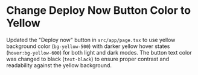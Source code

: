 # Change Deploy Now Button Color to Yellow

Updated the "Deploy now" button in `src/app/page.tsx` to use yellow background color (`bg-yellow-500`) with darker yellow hover states (`hover:bg-yellow-600`) for both light and dark modes. The button text color was changed to black (`text-black`) to ensure proper contrast and readability against the yellow background.